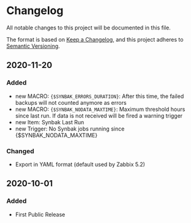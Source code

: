 # Changelog
All notable changes to this project will be documented in this file.

The format is based on [Keep a Changelog](https://keepachangelog.com/en/1.0.0/),
and this project adheres to [Semantic Versioning](https://semver.org/spec/v2.0.0.html).

## 2020-11-20
### Added
- new MACRO: `{$SYNBAK_ERRORS_DURATION}`: After this time, the failed backups will not counted anymore as errors
- new MACRO: `{$SYNBAK_NODATA_MAXTIME}`: Maximum threshold hours since last run. If data is not received will be fired a warning trigger
- new Item: Synbak Last Run
- new Trigger: No Synbak jobs running since {$SYNBAK_NODATA_MAXTIME}
### Changed
- Export in YAML format (default used by Zabbix 5.2)

## 2020-10-01
### Added
- First Public Release
